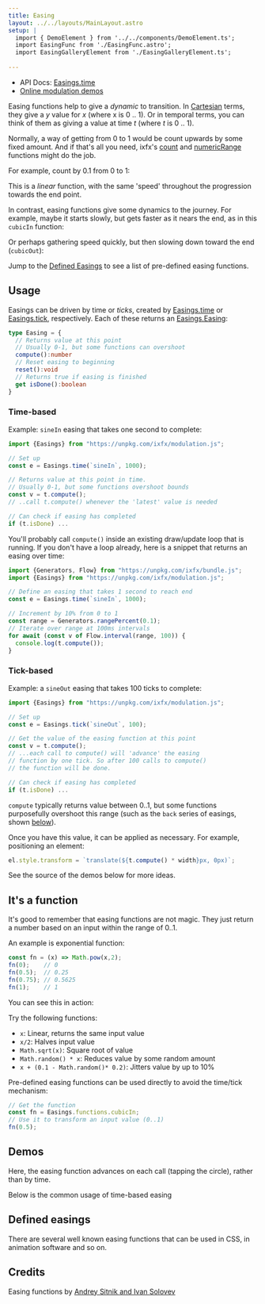 ```yaml
---
title: Easing
layout: ../../layouts/MainLayout.astro
setup: |
  import { DemoElement } from '../../components/DemoElement.ts';
  import EasingFunc from './EasingFunc.astro';
  import EasingGalleryElement from './EasingGalleryElement.ts';
  
---
```


<script type="module" src={Astro.resolve('./EasingGalleryElement.ts')}></script>
<script type="module" src={Astro.resolve('../../loader.ts')}></script>

* API Docs: [Easings.time](https://clinth.github.io/ixfx/modules/Modulation.Easings.html#time)
* [Online modulation demos](https://clinth.github.io/ixfx-demos/modulation/)

Easing functions help to give a *dynamic* to transition. In [Cartesian](/ixfx-docs/geometry/units#cartesian) terms, they give a _y_ value for _x_ (where x is 0 .. 1). Or in temporal terms, you can think of them as giving a value at time _t_ (where _t_ is 0 .. 1).

Normally, a way of getting from 0 to 1 would be count upwards by some fixed amount. And if that's all you need, ixfx's [count](../data/generator#count) and [numericRange](../data/generator#numeric-range) functions might do the job.

For example, count by 0.1 from 0 to 1:

<div data-easing=true id="demo0" title="Linear function" fn="x"></div>

This is a _linear_ function, with the same 'speed' throughout the progression towards the end point.

In contrast, easing functions give some dynamics to the journey. For example, maybe it starts slowly, but gets faster as it nears the end, as in this `cubicIn` function:

<div data-easing=true id="demo1" title="cubicIn" easing="cubicIn"></div>

Or perhaps gathering speed quickly, but then slowing down toward the end (`cubicOut`):

<div data-easing=true id="demo1" title="cubicOut" easing="cubicOut"></div>

Jump to the [Defined Easings](#defined-easings) to see a list of pre-defined easing functions.

## Usage

Easings can be driven by time or _ticks_, created by [Easings.time](https://clinth.github.io/ixfx/modules/Modulation.Easings.html#time) or [Easings.tick](https://clinth.github.io/ixfx/modules/Modulation.Easings.html#tick), respectively. Each of these returns an [Easings.Easing](https://clinth.github.io/ixfx/modules/Modulation.Easings.html#Easing):

```typescript
type Easing = {
  // Returns value at this point
  // Usually 0-1, but some functions can overshoot
  compute():number
  // Reset easing to beginning
  reset():void
  // Returns true if easing is finished
  get isDone():boolean
}
```

### Time-based

Example: `sineIn` easing that takes one second to complete:

```js
import {Easings} from "https://unpkg.com/ixfx/modulation.js";

// Set up
const e = Easings.time(`sineIn`, 1000);

// Returns value at this point in time.
// Usually 0-1, but some functions overshoot bounds
const v = t.compute();
// ..call t.compute() whenever the 'latest' value is needed

// Can check if easing has completed
if (t.isDone) ...
```

You'll probably call `compute()` inside an existing draw/update loop that is running. If you don't have a loop already, here is a snippet that returns an easing over time:

```js
import {Generators, Flow} from "https://unpkg.com/ixfx/bundle.js";
import {Easings} from "https://unpkg.com/ixfx/modulation.js";

// Define an easing that takes 1 second to reach end
const e = Easings.time(`sineIn`, 1000);

// Increment by 10% from 0 to 1
const range = Generators.rangePercent(0.1); 
// Iterate over range at 100ms intervals
for await (const v of Flow.interval(range, 100)) {
  console.log(t.compute());
}
```

### Tick-based
Example: a `sineOut` easing that takes 100 ticks to complete:

```js
import {Easings} from "https://unpkg.com/ixfx/modulation.js";

// Set up
const e = Easings.tick(`sineOut`, 100);

// Get the value of the easing function at this point
const v = t.compute();
// ...each call to compute() will 'advance' the easing
// function by one tick. So after 100 calls to compute()
// the function will be done.

// Can check if easing has completed
if (t.isDone) ...
```

`compute` typically returns value between 0..1, but some functions purposefully overshoot this range (such as the `back` series of easings, shown [below](#defined-easings)).

Once you have this value, it can be applied as necessary. For example, positioning an element:

```js
el.style.transform = `translate(${t.compute() * width}px, 0px)`;
```

See the source of the demos below for more ideas.

## It's a function

It's good to remember that easing functions are not magic. They just return a number based on an input within the range of 0..1.

An example is exponential function:
```js
const fn = (x) => Math.pow(x,2);
fn(0);    // 0
fn(0.5);  // 0.25
fn(0.75); // 0.5625
fn(1);    // 1
```

You can see this in action:

<div editable data-easing=true id="demo2" fn="Math.pow(x,2)"></div>

Try the following functions:
* `x`: Linear, returns the same input value
* `x/2`: Halves input value
* `Math.sqrt(x)`: Square root of value
* `Math.random() * x`: Reduces value by some random amount
* `x + (0.1 - Math.random()* 0.2)`: Jitters value by up to 10%
  
Pre-defined easing functions can be used directly to avoid the time/tick mechanism:

```js
// Get the function
const fn = Easings.functions.cubicIn;
// Use it to transform an input value (0..1)
fn(0.5);
```

## Demos

Here, the easing function advances on each call (tapping the circle), rather than by time.

<demo-element title="Discrete easing" src="/modulation/easing-tick/" />

Below is the common usage of time-based easing

<demo-element title="Timer easing" src="/modulation/easing-timer/" />

<EasingFunc />

## Defined easings

There are several well known easing functions that can be used in CSS, in animation software and so on.


<div id="easingGallery"></div>
<script type="module">
importEl(
  `easingGallery`, 
  `easinggallery-element`, {});
</script>

## Credits

Easing functions by [Andrey Sitnik and Ivan Solovev](https://easings.net/) 